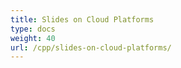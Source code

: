 ```yaml
---
title: Slides on Cloud Platforms
type: docs
weight: 40
url: /cpp/slides-on-cloud-platforms/
---
```

